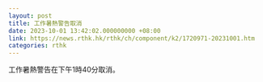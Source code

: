 ```yaml
---
layout: post
title: 工作暑熱警告取消
date: 2023-10-01 13:42:02.000000000 +08:00
link: https://news.rthk.hk/rthk/ch/component/k2/1720971-20231001.htm
categories: rthk
---
```


工作暑熱警告在下午1時40分取消。
